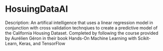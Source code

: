 ﻿# HosuingDataAI
Description: An artifical intelligence that uses a linear regression model in conjunction with cross validation technqiues to create a predictive model of the California Housing Dataset. Completed by following the course provided by Aurélien Géron in their book Hands-On Machine Learning with Scikit-Learn, Keras, and TensorFlow

